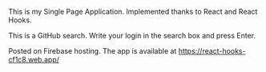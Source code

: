 This is my Single Page Application. Implemented thanks to React and React Hooks.

This is a GitHub search. Write your login in the search box and press Enter.

Posted on Firebase hosting. The app is available at https://react-hooks-cf1c8.web.app/
